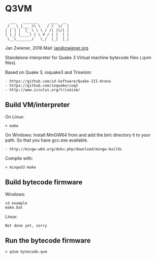 Q3VM
====

      ___   _______     ____  __
     / _ \ |___ /\ \   / /  \/  |
    | | | |  |_ \ \ \ / /| |\/| |
    | |_| |____) | \ V / | |  | |
     \__\_______/   \_/  |_|  |_|


Jan Zwiener, 2018
Mail: jan@zwiener.org

Standalone interpreter for Quake 3 Virtual machine bytecode files (.qvm files).

Based on Quake 3, ioquake3 and Triseism:

    - https://github.com/id-Software/Quake-III-Arena
    - https://github.com/ioquake/ioq3
    - http://www.icculus.org/triseism/

Build VM/interpreter
--------------------

On Linux:

    > make

On Windows:
Install MinGW64 from and add the bin\ directory it to your path.
So that you have gcc.exe available.

    - http://mingw-w64.org/doku.php/download/mingw-builds

Compile with:

    > mingw32-make

Build bytecode firmware
-----------------------

Windows:
    
    cd example
    make.bat

Linux:

    Not done yet, sorry

Run the bytecode firmware
-------------------------

    > q3vm bytecode.qvm

